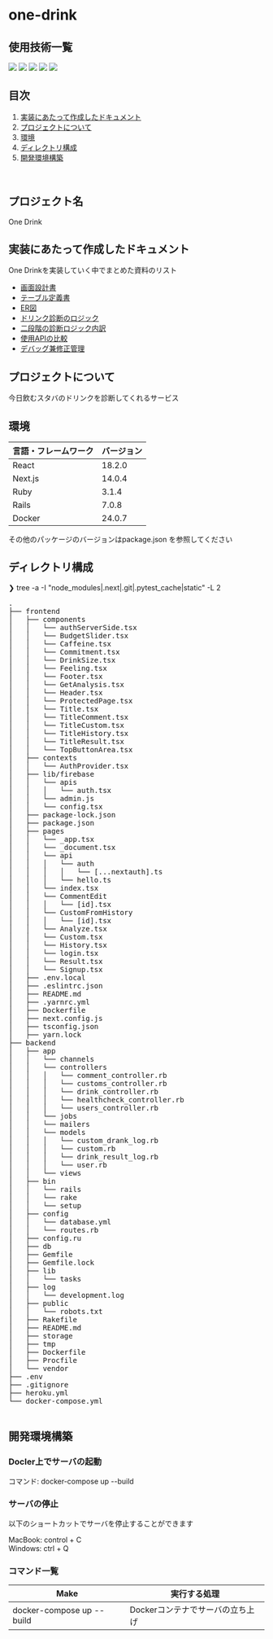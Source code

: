 # one-drink

<div id="top"></div>

## 使用技術一覧

<!-- シールド一覧 -->
<!-- 該当するプロジェクトの中から任意のものを選ぶ-->
<p style="display: inline">
  <!-- フロントエンドのフレームワーク一覧 -->
  <img src="https://img.shields.io/badge/-Next.js-000000.svg?logo=next.js&style=for-the-badge">
  <img src="https://img.shields.io/badge/-React-20232A?style=for-the-badge&logo=react&logoColor=61DAFB">
  <!-- バックエンドのフレームワーク一覧 -->
  <img src="https://img.shields.io/badge/-Rails-CC0000.svg?logo=rails&style=for-the-badge">
  <!-- バックエンドの言語一覧 -->
  <img src="https://img.shields.io/badge/-Ruby-CC342D.svg?logo=ruby&style=for-the-badge">
  <!-- インフラ一覧 -->
  <img src="https://img.shields.io/badge/-Docker-20232A.svg?logo=docker&style=for-the-badge">
</p>

## 目次

1. [実装にあたって作成したドキュメント](#実装にあたって作成したドキュメント)
2. [プロジェクトについて](#プロジェクトについて)
3. [環境](#環境)
4. [ディレクトリ構成](#ディレクトリ構成)
5. [開発環境構築](#開発環境構築)

<br />
<!-- プロジェクト名を記載 -->

## プロジェクト名

One Drink

<!-- ドキュメントについて -->

## 実装にあたって作成したドキュメント

One Drinkを実装していく中でまとめた資料のリスト
- [画面設計書](https://www.figma.com/design/KMj7BLt6yR5Kr9waXtTR3c/%E3%82%B9%E3%82%BF%E3%83%90%E3%81%AE%E3%83%89%E3%83%AA%E3%83%B3%E3%82%AF%E8%A8%BA%E6%96%AD3?node-id=0-1)
- [テーブル定義書](https://docs.google.com/spreadsheets/d/1d18k20CmCinSB2mBI2ZEfikMWh3OUloQ-GV__V-xsuU/edit#gid=0)
- [ER図](https://app.diagrams.net/#G1bYlfl_gZejv7YMLxXwEBrbTz1KSdpgjf#%7B%22pageId%22%3A%22R2lEEEUBdFMjLlhIrx00%22%7D)
- [ドリンク診断のロジック](https://docs.google.com/spreadsheets/d/1H83MB7K-K5zyYW2B8astLNV1AmaD8Sqd0L5ziDMeLp8/edit#gid=0)
- [二段階の診断ロジック内訳](https://docs.google.com/spreadsheets/d/1AKOusaVDsG5mM8WjW5bp8zleD0OChHhF5AJszdJimFU/edit#gid=0)
- [使用APIの比較](https://docs.google.com/spreadsheets/d/1qYPu7IFkLn7UcdClnoUYPbDpXT52fDYfDoksJCnJPEI/edit#gid=0)
- [デバッグ兼修正管理](https://docs.google.com/spreadsheets/d/1cn5WfunAk1J5qE1WqvObDoHYTTSQuDH4fWgHTs9qUjg/edit#gid=0)

<!-- プロジェクトについて -->

## プロジェクトについて

今日飲むスタバのドリンクを診断してくれるサービス


## 環境

<!-- 言語、フレームワーク、ミドルウェア、インフラの一覧とバージョンを記載 -->

| 言語・フレームワーク     | バージョン |
| ----------------------| ---------- |
| React                 | 18.2.0     |
| Next.js               | 14.0.4     |
| Ruby                  | 3.1.4      |
| Rails                 | 7.0.8      |
| Docker                | 24.0.7     |

その他のパッケージのバージョンはpackage.json を参照してください


## ディレクトリ構成

<!-- Treeコマンドを使ってディレクトリ構成を記載 -->
<!-- まだファイル構成は未完成です -->

❯ tree -a -I "node_modules|.next|.git|.pytest_cache|static" -L 2
<pre>
.
├── frontend
│   ├── components
│   │   └── authServerSide.tsx
│   │   └── BudgetSlider.tsx
│   │   └── Caffeine.tsx
│   │   └── Commitment.tsx
│   │   └── DrinkSize.tsx
│   │   └── Feeling.tsx
│   │   └── Footer.tsx
│   │   └── GetAnalysis.tsx
│   │   └── Header.tsx
│   │   └── ProtectedPage.tsx
│   │   └── Title.tsx
│   │   └── TitleComment.tsx
│   │   └── TitleCustom.tsx
│   │   └── TitleHistory.tsx
│   │   └── TitleResult.tsx
│   │   └── TopButtonArea.tsx
│   ├── contexts
│   │   └── AuthProvider.tsx
│   ├── lib/firebase
│   │   └── apis
│   │   │   └── auth.tsx
│   │   └── admin.js  
│   │   └── config.tsx
│   ├── package-lock.json
│   ├── package.json
│   ├── pages
│   │   └── _app.tsx
│   │   └── _document.tsx
│   │   └── api
│   │   │   └── auth
│   │   │   │   └── [...nextauth].ts
│   │   │   └── hello.ts
│   │   └── index.tsx
│   │   └── CommentEdit
│   │   │   └── [id].tsx
│   │   └── CustomFromHistory
│   │   │   └── [id].tsx
│   │   └── Analyze.tsx
│   │   └── Custom.tsx
│   │   └── History.tsx
│   │   └── login.tsx
│   │   └── Result.tsx
│   │   └── Signup.tsx
│   ├── .env.local
│   ├── .eslintrc.json
│   ├── README.md
│   ├── .yarnrc.yml
│   ├── Dockerfile
│   ├── next.config.js
│   ├── tsconfig.json
│   ├── yarn.lock
├── backend
│   ├── app
│   │   └── channels
│   │   └── controllers
│   │   │   └── comment_controller.rb
│   │   │   └── customs_controller.rb
│   │   │   └── drink_controller.rb
│   │   │   └── healthcheck_controller.rb
│   │   │   └── users_controller.rb
│   │   └── jobs
│   │   └── mailers
│   │   └── models
│   │   │   └── custom_drank_log.rb
│   │   │   └── custom.rb
│   │   │   └── drink_result_log.rb
│   │   │   └── user.rb
│   │   └── views
│   ├── bin
│   │   └── rails
│   │   └── rake
│   │   └── setup
│   ├── config
│   │   └── database.yml
│   │   └── routes.rb
│   ├── config.ru
│   ├── db
│   ├── Gemfile
│   ├── Gemfile.lock
│   ├── lib
│   │   └── tasks
│   ├── log
│   │   └── development.log
│   ├── public
│   │   └── robots.txt
│   ├── Rakefile
│   ├── README.md
│   ├── storage
│   ├── tmp
│   ├── Dockerfile
│   ├── Procfile
│   └── vendor
├── .env
├── .gitignore
├── heroku.yml
└── docker-compose.yml
  
</pre>



## 開発環境構築

<!-- コンテナの作成方法、パッケージのインストール方法など、開発環境構築に必要な情報を記載 -->

### Docler上でサーバの起動

コマンド: docker-compose up --build

### サーバの停止

以下のショートカットでサーバを停止することができます

 MacBook: control + C<br/>
 Windows: ctrl + Q

### コマンド一覧

| Make                | 実行する処理                                                            |                                                                                
| ------------------- | ----------------------------------------------------------------------- | 
| docker-compose up --build         | Dockerコンテナでサーバの立ち上げ | 
